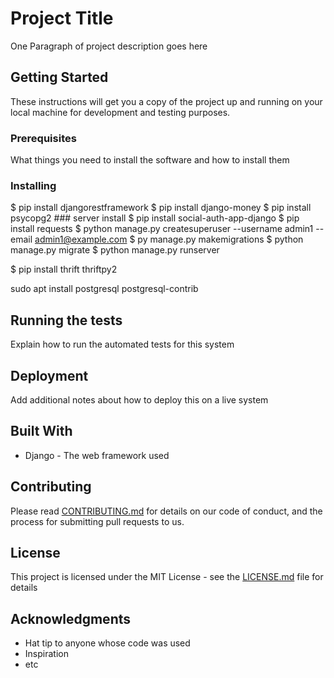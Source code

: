 # Project Title

One Paragraph of project description goes here

## Getting Started

These instructions will get you a copy of the project up and running on your local machine for development and testing purposes.

### Prerequisites

What things you need to install the software and how to install them



### Installing

$ pip install djangorestframework
$ pip install django-money
$ pip install psycopg2 ### server install
$ pip install social-auth-app-django
$ pip install requests
$ python manage.py createsuperuser --username admin1 --email admin1@example.com
$ py manage.py makemigrations
$ python manage.py migrate
$ python manage.py runserver


$ pip install thrift thriftpy2


sudo apt install postgresql postgresql-contrib







## Running the tests

Explain how to run the automated tests for this system

## Deployment

Add additional notes about how to deploy this on a live system

## Built With

* Django - The web framework used

## Contributing

Please read [CONTRIBUTING.md](https://www.freecodecamp.org/news/how-to-write-a-good-readme-file/) for details on our code of conduct, and the process for submitting pull requests to us.

## License

This project is licensed under the MIT License - see the [LICENSE.md](https://dev.to/mfts/how-to-write-a-perfect-readme-for-your-github-project-59f2) file for details

## Acknowledgments

* Hat tip to anyone whose code was used
* Inspiration
* etc
